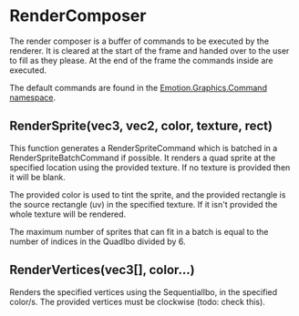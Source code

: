 # RenderComposer

The render composer is a buffer of commands to be executed by the renderer. It is cleared at the start of the frame and handed over
to the user to fill as they please. At the end of the frame the commands inside are executed.

The default commands are found in the [Emotion.Graphics.Command namespace](Emotion/Graphics/Command).

## RenderSprite(vec3, vec2, color, texture, rect)

This function generates a RenderSpriteCommand which is batched in a RenderSpriteBatchCommand if possible. It renders a quad sprite at
the specified location using the provided texture. If no texture is provided then it will be blank.

The provided color is used to tint the sprite, and the provided rectangle is the source rectangle (uv) in the specified texture. If it
isn't provided the whole texture will be rendered.

The maximum number of sprites that can fit in a batch is equal to the number of indices in the QuadIbo divided by 6.

## RenderVertices(vec3[], color...)

Renders the specified vertices using the SequentialIbo, in the specified color/s. The provided vertices must be clockwise (todo: check this).